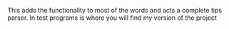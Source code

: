 This adds the functionality to most of the words and acts a complete tips parser. 
In test programs is where you will find my version of the project
